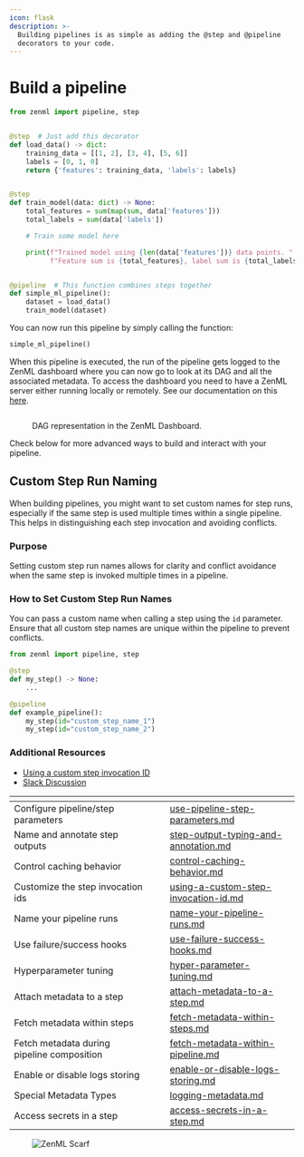 ```yaml
---
icon: flask
description: >-
  Building pipelines is as simple as adding the @step and @pipeline
  decorators to your code.
---
```


# Build a pipeline

```python
from zenml import pipeline, step


@step  # Just add this decorator
def load_data() -> dict:
    training_data = [[1, 2], [3, 4], [5, 6]]
    labels = [0, 1, 0]
    return {'features': training_data, 'labels': labels}


@step
def train_model(data: dict) -> None:
    total_features = sum(map(sum, data['features']))
    total_labels = sum(data['labels'])

    # Train some model here

    print(f"Trained model using {len(data['features'])} data points. "
          f"Feature sum is {total_features}, label sum is {total_labels}")


@pipeline  # This function combines steps together 
def simple_ml_pipeline():
    dataset = load_data()
    train_model(dataset)
```

You can now run this pipeline by simply calling the function:

```python
simple_ml_pipeline()
```

When this pipeline is executed, the run of the pipeline gets logged to the ZenML dashboard where you can now go to look
at its DAG and all the associated metadata. To access the dashboard you need to have a ZenML server either running
locally or remotely. See our documentation on this [here](https://docs.zenml.io/getting-started/deploying-zenml).

<figure><img src="../../../.gitbook/assets/SimplePipelineDag.png" alt=""><figcaption><p>DAG representation in the ZenML Dashboard.</p></figcaption></figure>

Check below for more advanced ways to build and interact with your pipeline.

## Custom Step Run Naming

When building pipelines, you might want to set custom names for step runs, especially if the same step is used multiple times within a single pipeline. This helps in distinguishing each step invocation and avoiding conflicts.

### Purpose
Setting custom step run names allows for clarity and conflict avoidance when the same step is invoked multiple times in a pipeline.

### How to Set Custom Step Run Names
You can pass a custom name when calling a step using the `id` parameter. Ensure that all custom step names are unique within the pipeline to prevent conflicts.

```python
from zenml import pipeline, step

@step
def my_step() -> None:
    ...

@pipeline
def example_pipeline():
    my_step(id="custom_step_name_1")
    my_step(id="custom_step_name_2")
```

### Additional Resources
- [Using a custom step invocation ID](https://github.com/zenml-io/zenml/blob/main/docs/book/how-to/pipeline-development/build-pipelines/using-a-custom-step-invocation-id.md)
- [Slack Discussion](https://zenml.slack.com/archives/C01FWQ5D0TT/p1739499659.053539)


<table data-view="cards"><thead><tr><th></th><th></th><th></th><th data-hidden data-card-target data-type="content-ref"></th></tr></thead><tbody><tr><td>Configure pipeline/step parameters</td><td></td><td></td><td><a href="use-pipeline-step-parameters.md">use-pipeline-step-parameters.md</a></td></tr><tr><td>Name and annotate step outputs</td><td></td><td></td><td><a href="step-output-typing-and-annotation.md">step-output-typing-and-annotation.md</a></td></tr><tr><td>Control caching behavior</td><td></td><td></td><td><a href="control-caching-behavior.md">control-caching-behavior.md</a></td></tr><tr><td>Customize the step invocation ids</td><td></td><td></td><td><a href="using-a-custom-step-invocation-id.md">using-a-custom-step-invocation-id.md</a></td></tr><tr><td>Name your pipeline runs</td><td></td><td></td><td><a href="name-your-pipeline-runs.md">name-your-pipeline-runs.md</a></td></tr><tr><td>Use failure/success hooks</td><td></td><td></td><td><a href="use-failure-success-hooks.md">use-failure-success-hooks.md</a></td></tr><tr><td>Hyperparameter tuning</td><td></td><td></td><td><a href="hyper-parameter-tuning.md">hyper-parameter-tuning.md</a></td></tr><tr><td>Attach metadata to a step</td><td></td><td></td><td><a href="https://docs.zenml.io/how-to/model-management-metrics/track-metrics-metadata/attach-metadata-to-a-step">attach-metadata-to-a-step.md</a></td></tr><tr><td>Fetch metadata within steps</td><td></td><td></td><td><a href="https://docs.zenml.io/how-to/model-management-metrics/track-metrics-metadata/fetch-metadata-within-steps">fetch-metadata-within-steps.md</a></td></tr><tr><td>Fetch metadata during pipeline composition</td><td></td><td></td><td><a href="https://docs.zenml.io/how-to/model-management-metrics/track-metrics-metadata/fetch-metadata-within-pipeline">fetch-metadata-within-pipeline.md</a></td></tr><tr><td>Enable or disable logs storing</td><td></td><td></td><td><a href="https://docs.zenml.io/how-to/control-logging/enable-or-disable-logs-storing">enable-or-disable-logs-storing.md</a></td></tr><tr><td>Special Metadata Types</td><td></td><td></td><td><a href="https://docs.zenml.io/how-to/model-management-metrics/track-metrics-metadata/logging-metadata">logging-metadata.md</a></td></tr><tr><td>Access secrets in a step</td><td></td><td></td><td><a href="access-secrets-in-a-step.md">access-secrets-in-a-step.md</a></td></tr></tbody></table>

<figure><img src="https://static.scarf.sh/a.png?x-pxid=f0b4f458-0a54-4fcd-aa95-d5ee424815bc" alt="ZenML Scarf"><figcaption></figcaption></figure>
